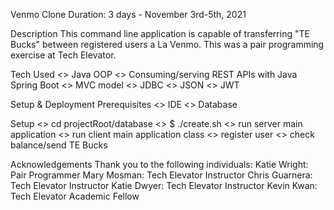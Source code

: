 Venmo Clone
Duration: 3 days - November 3rd-5th, 2021

Description
This command line application is capable of transferring "TE Bucks" between registered users a La Venmo. This was a pair programming exercise at Tech Elevator.

Tech Used
<> Java OOP
<> Consuming/serving REST APIs with Java Spring Boot 
<> MVC model
<> JDBC
<> JSON
<> JWT

Setup & Deployment
Prerequisites
<> IDE
<> Database

Setup
<> cd projectRoot/database
<> $ ./create.sh
<> run server main application
<> run client main application class
<> register user 
<> check balance/send TE Bucks

Acknowledgements
Thank you to the following individuals: 
Katie Wright: Pair Programmer
Mary Mosman: Tech Elevator Instructor
Chris Guarnera: Tech Elevator Instructor
Katie Dwyer: Tech Elevator Instructor
Kevin Kwan: Tech Elevator Academic Fellow

